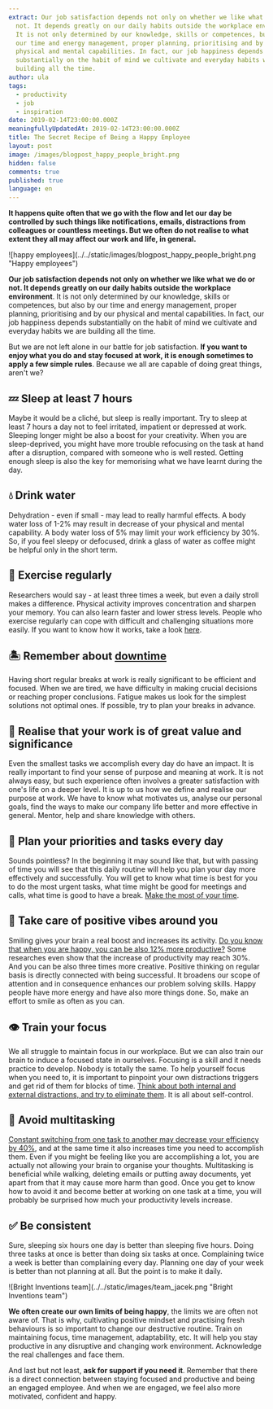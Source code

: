 ```yaml
---
extract: Our job satisfaction depends not only on whether we like what we do or
  not. It depends greatly on our daily habits outside the workplace environment.
  It is not only determined by our knowledge, skills or competences, but also by
  our time and energy management, proper planning, prioritising and by our
  physical and mental capabilities. In fact, our job happiness depends
  substantially on the habit of mind we cultivate and everyday habits we are
  building all the time.
author: ula
tags:
  - productivity
  - job
  - inspiration
date: 2019-02-14T23:00:00.000Z
meaningfullyUpdatedAt: 2019-02-14T23:00:00.000Z
title: The Secret Recipe of Being a Happy Employee
layout: post
image: /images/blogpost_happy_people_bright.png
hidden: false
comments: true
published: true
language: en
---
```

**It happens quite often that we go with the flow and let our day be controlled by such things like notifications, emails, distractions from colleagues or countless meetings. But we often do not realise to what extent they all may affect our work and life, in general.** 

<div className="image">![happy employees](../../static/images/blogpost_happy_people_bright.png "Happy employees")</div>

**Our job satisfaction depends not only on whether we like what we do or not. It depends greatly on our daily habits outside the workplace environment**. It is not only determined by our knowledge, skills or competences, but also by our time and energy management, proper planning, prioritising and by our physical and mental capabilities. In fact, our job happiness depends substantially on the habit of mind we cultivate and everyday habits we are building all the time.

But we are not left alone in our battle for job satisfaction. **If you want to enjoy what you do and stay focused at work, it is enough sometimes to apply a few simple rules**. Because we all are capable of doing great things, aren't we? 

## 💤 Sleep at least 7 hours

Maybe it would be a cliché, but sleep is really important. Try to sleep at least 7 hours a day not to feel irritated, impatient or depressed at work. Sleeping longer might be also a boost for your creativity. When you are sleep-deprived, you might have more trouble refocusing on the task at hand after a disruption, compared with someone who is well rested. Getting enough sleep is also the key for memorising what we have learnt during the day.

## 💧 Drink water

Dehydration - even if small - may lead to really harmful effects. A body water loss of 1-2% may result in decrease of your physical and mental capability. A body water loss of 5% may limit your work efficiency by 30%. So, if you feel sleepy or defocused, drink a glass of water as coffee might be helpful only in the short term. 

## 🚴 Exercise regularly

Researchers would say - at least three times a week, but even a daily stroll makes a difference. Physical activity improves concentration and sharpen your memory. You can also learn faster and lower stress levels. People who exercise regularly can cope with difficult and challenging situations more easily.  If you want to know how it works, take a look [here](http://www.brainblogger.com/2017/10/24/the-most-important-thing-we-can-do-for-our-brain-exercise/). 

## 🏝 Remember about [downtime](/blog/downtime/)

Having short regular breaks at work is really significant to be efficient and focused. When we are tired, we have difficulty in making crucial decisions or reaching proper conclusions. Fatigue makes us look for the simplest solutions not optimal ones. If possible, try to plan your breaks in advance. 

## 🙌 Realise that your work is of great value and significance

Even the smallest tasks we accomplish every day do have an impact. It is really important to find your sense of purpose and meaning at work. It is not always easy, but such experience often involves a greater satisfaction with one's life on a deeper level. It is up to us how we define and realise our purpose at work. We have to know what motivates us, analyse our personal goals, find the ways to make our company life better and more effective in general. Mentor, help and share knowledge with others. 

## 📝 Plan your priorities and tasks every day

Sounds pointless? In the beginning it may sound like that, but with passing of time you will see that this daily routine will help you plan your day more effectively and successfully. You will get to know what time is best for you to do the most urgent tasks, what time might be good for meetings and calls, what time is good to have a break. [Make the most of your time](/blog/make-the-most-of-it/). 

## 💜 Take care of positive vibes around you

Smiling gives your brain a real boost and increases its activity. [Do you know that when you are happy, you can be also 12% more productive?](https://www.fastcompany.com/3048751/happy-employees-are-12-more-productive-at-work) Some researches even show that the increase of productivity may reach 30%. And you can be also three times more creative. Positive thinking on regular basis is directly connected with being successful. It broadens our scope of attention and in consequence enhances our problem solving skills. Happy people have more energy and have also more things done. So, make an effort to smile as often as you can. 

## 👁 Train your focus

We all struggle to maintain focus in our workplace. But we can also train our brain to induce a focused state in ourselves. Focusing is a skill and it needs practice to develop. Nobody is totally the same. To help yourself focus when you need to, it is important to pinpoint your own distractions triggers and get rid of them for blocks of time. [Think about both internal and external distractions, and try to eliminate them](https://www.ciphr.com/advice/workplace-distractions/). It is all about self-control. 

## 🦄 Avoid multitasking

[Constant switching from one task to another may decrease your efficiency by 40%](https://www.wrike.com/blog/high-cost-of-multitasking-for-productivity/), and at the same time it also increases time you need to accomplish them. Even if you might be feeling like you are accomplishing a lot, you are actually not allowing your brain to organise your thoughts. Multitasking is beneficial while walking, deleting emails or putting away documents, yet apart from that it may cause more harm than good. Once you get to know how to avoid it and become better at working on one task at a time, you will probably be surprised how much your productivity levels increase.

## ✅ Be consistent

Sure, sleeping six hours one day is better than sleeping five hours. Doing three tasks at once is better than doing six tasks at once. Complaining twice a week is better than complaining every day. Planning one day of your week is better than not planning at all. But the point is to make it daily.  

<div className="image">![Bright Inventions team](../../static/images/team_jacek.png "Bright Inventions team")</div>

**We often create our own limits of being happy**, the limits we are often not aware of. That is why, cultivating positive mindset and practising fresh behaviours is so important to change our destructive routine. Train on maintaining focus, time management, adaptability, etc. It will help you stay productive in any disruptive and changing work environment. Acknowledge the real challenges and face them. 

And last but not least, **ask for support if you need it**. Remember that there is a direct connection between staying focused and productive and being an engaged employee. And when we are engaged, we feel also more motivated, confident and happy.
